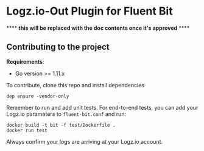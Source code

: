 # Logz.io-Out Plugin for Fluent Bit

\*\*\*\* **this will be replaced with the doc contents once it's approved** \*\*\*\*

## Contributing to the project

**Requirements**:

* Go version >= 1.11.x

To contribute, clone this repo
and install dependencies

```shell
dep ensure -vendor-only
```

Remember to run and add unit tests. For end-to-end tests, you can add your Logz.io parameters to `fluent-bit.conf` and run:

```shell
docker build -t bit -f test/Dockerfile .
docker run test
```

Always confirm your logs are arriving at your Logz.io account.

